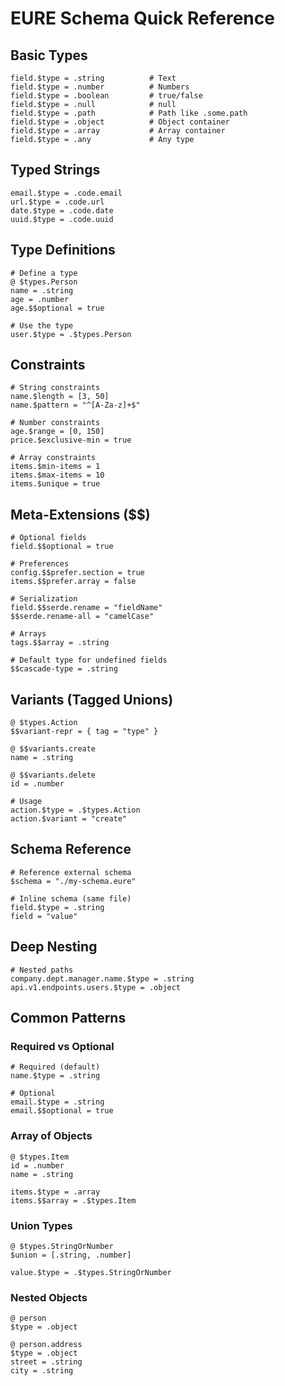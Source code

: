 # EURE Schema Quick Reference

## Basic Types
```eure
field.$type = .string          # Text
field.$type = .number          # Numbers
field.$type = .boolean         # true/false
field.$type = .null            # null
field.$type = .path            # Path like .some.path
field.$type = .object          # Object container
field.$type = .array           # Array container
field.$type = .any             # Any type
```

## Typed Strings
```eure
email.$type = .code.email
url.$type = .code.url
date.$type = .code.date
uuid.$type = .code.uuid
```

## Type Definitions
```eure
# Define a type
@ $types.Person
name = .string
age = .number
age.$$optional = true

# Use the type
user.$type = .$types.Person
```

## Constraints
```eure
# String constraints
name.$length = [3, 50]
name.$pattern = "^[A-Za-z]+$"

# Number constraints
age.$range = [0, 150]
price.$exclusive-min = true

# Array constraints
items.$min-items = 1
items.$max-items = 10
items.$unique = true
```

## Meta-Extensions ($$)
```eure
# Optional fields
field.$$optional = true

# Preferences
config.$$prefer.section = true
items.$$prefer.array = false

# Serialization
field.$$serde.rename = "fieldName"
$$serde.rename-all = "camelCase"

# Arrays
tags.$$array = .string

# Default type for undefined fields
$$cascade-type = .string
```

## Variants (Tagged Unions)
```eure
@ $types.Action
$$variant-repr = { tag = "type" }

@ $$variants.create
name = .string

@ $$variants.delete
id = .number

# Usage
action.$type = .$types.Action
action.$variant = "create"
```

## Schema Reference
```eure
# Reference external schema
$schema = "./my-schema.eure"

# Inline schema (same file)
field.$type = .string
field = "value"
```

## Deep Nesting
```eure
# Nested paths
company.dept.manager.name.$type = .string
api.v1.endpoints.users.$type = .object
```

## Common Patterns

### Required vs Optional
```eure
# Required (default)
name.$type = .string

# Optional
email.$type = .string
email.$$optional = true
```

### Array of Objects
```eure
@ $types.Item
id = .number
name = .string

items.$type = .array
items.$$array = .$types.Item
```

### Union Types
```eure
@ $types.StringOrNumber
$union = [.string, .number]

value.$type = .$types.StringOrNumber
```

### Nested Objects
```eure
@ person
$type = .object

@ person.address
$type = .object
street = .string
city = .string
```
